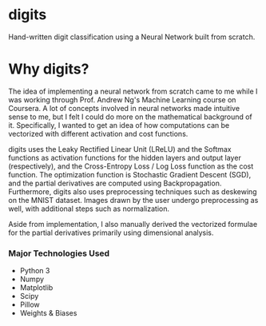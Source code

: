 # digits
Hand-written digit classification using a Neural Network built from scratch.

# Why digits?
The idea of implementing a neural network from scratch came to me while I was working through Prof. Andrew Ng's Machine Learning course on Coursera.
A lot of concepts involved in neural networks made intuitive sense to me, but I felt I could do more on the mathematical background of it.
Specifically, I wanted to get an idea of how computations can be vectorized with different activation and cost functions.

digits uses the Leaky Rectified Linear Unit (LReLU) and the Softmax functions as activation functions for the hidden layers and output layer (respectively),
and the Cross-Entropy Loss / Log Loss function as the cost function. The optimization function is Stochastic Gradient Descent (SGD), and the partial derivatives are computed using Backpropagation. Furthermore, digits also uses preprocessing techniques such as deskewing on the MNIST dataset. Images drawn by the user undergo preprocessing as well, with additional steps such as normalization. 

Aside from implementation, I also manually derived the vectorized formulae for the partial derivatives primarily using dimensional analysis.

### Major Technologies Used
- Python 3
- Numpy
- Matplotlib
- Scipy
- Pillow
- Weights & Biases

<!--
### Things I've Learnt
- Deriving vectorized partial derivatives using dimensional analysis
- Implementing SGD 
-->
